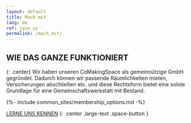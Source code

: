 ```yaml
---
layout: default
title: Mach mit
lang: de
ref: join_us
permalink: /mach_mit/
---
```

## WIE DAS GANZE FUNKTIONIERT 
{: .center}
Wir haben unseren CoMakingSpace als gemeinnützige GmbH gegründet. Dadurch können wir passende Räumlichkeiten mieten, Versicherungen abschließen etc. und diese Rechtsform bietet eine solide Grundlage für eine Gemeinschaftswerkstatt mit Bestand.
 

{%- include common_sites/membership_options.md -%}

[LERNE UNS KENNEN](/kontakt) 
{: .center .large-text .space-button }